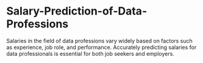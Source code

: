 # Salary-Prediction-of-Data-Professions
Salaries in the field of data professions vary widely based on factors such as experience, job role, and
performance. Accurately predicting salaries for data professionals is essential for both job seekers and
employers.
